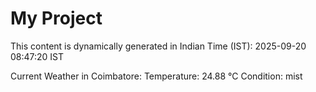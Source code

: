 # My Project

This content is dynamically generated in Indian Time (IST): 2025-09-20 08:47:20 IST


Current Weather in Coimbatore:
Temperature: 24.88 °C
Condition: mist
